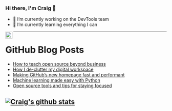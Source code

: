 ### Hi there, I'm Craig 👋

<!--
**CraigTeelFugro/CraigTeelFugro** is a ✨ _special_ ✨ repository because its `README.md` (this file) appears on your GitHub profile.

Here are some ideas to get you started:
-->

- 🔭 I’m currently working on the DevTools team
- 🌱 I’m currently learning everything I can

[<img align="left" alt="Craig Teel | LinkedIn" width="22px" src="https://cdn.jsdelivr.net/npm/simple-icons@v3/icons/linkedin.svg" />][linkedin]

---

# GitHub Blog Posts

<!-- BLOG-POST-LIST:START -->
- [How to teach open source beyond business](https://opensource.com/article/21/1/open-source-beyond-business)
- [How I de-clutter my digital workspace](https://opensource.com/article/21/1/declutter-workspace)
- [Making GitHub’s new homepage fast and performant](https://github.blog/2021-01-29-making-githubs-new-homepage-fast-and-performant/)
- [Machine learning made easy with Python](https://opensource.com/article/21/1/machine-learning-python)
- [Open source tools and tips for staying focused](https://opensource.com/article/21/1/stay-focused)
<!-- BLOG-POST-LIST:END -->

## [![Craig's github stats](https://github-readme-stats.vercel.app/api?username=craigteelfugro)](https://github.com/anuraghazra/github-readme-stats)


[linkedin]: https://linkedin.com/in/craig-teel-b8786771
